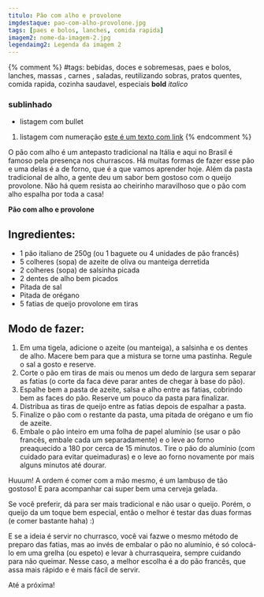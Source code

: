 ```yaml
---
titulo: Pão com alho e provolone
imgdestaque: pao-com-alho-provolone.jpg
tags: [paes e bolos, lanches, comida rapida]
imagem2: nome-da-imagem-2.jpg
legendaimg2: Legenda da imagem 2
---
```

{% comment %}
#tags: bebidas, doces e sobremesas, paes e bolos, lanches, massas , carnes , saladas, reutilizando sobras, pratos quentes, comida rapida, cozinha saudavel, especiais
**bold**
*italico*
### sublinhado
* listagem com bullet
1. listagem com numeração
[este é um texto com link](https://www.enderecodolink.com)
{% endcomment %}

O pão com alho é um antepasto tradicional na Itália e aqui no Brasil é famoso pela presença nos churrascos. Há muitas formas de fazer esse pão e uma delas é a de forno, que é a que vamos aprender hoje. Além da pasta tradicional de alho, a gente deu um sabor bem gostoso com o queijo provolone. Não há quem resista ao cheirinho maravilhoso que o pão com alho espalha por toda a casa!

**Pão com alho e provolone**

## Ingredientes:

* 1 pão italiano de 250g (ou 1 baguete ou 4 unidades de pão francês)
* 5 colheres (sopa) de azeite de oliva ou manteiga derretida
* 2 colheres (sopa) de salsinha picada 
* 2 dentes de alho bem picados 
* Pitada de sal 
* Pitada de orégano
* 5 fatias de queijo provolone em tiras

## Modo de fazer: 

1. Em uma tigela, adicione o azeite (ou manteiga), a salsinha e os dentes de alho. Macere bem para que a mistura se torne uma pastinha. Regule o sal a gosto e reserve. 
2. Corte o pão em tiras de mais ou menos um dedo de largura sem separar as fatias (o corte da faca deve parar antes de chegar à base do pão). 
3. Espalhe bem a pasta de azeite, salsa e alho entre as fatias, cobrindo bem as faces do pão. Reserve um pouco da pasta para finalizar.
4. Distribua as tiras de queijo entre as fatias depois de espalhar a pasta.
5. Finalize o pão com o restante da pasta, uma pitada de orégano e um fio de azeite. 
6. Embale o pão inteiro em uma folha de papel alumínio (se usar o pão francês, embale cada um separadamente) e o leve ao forno preaquecido a 180 por cerca de 15 minutos. Tire o pão do alumínio (com cuidado para evitar queimaduras) e o leve ao forno novamente por mais alguns minutos até dourar.

Huuum! A ordem é comer com a mão mesmo, é um lambuso de tão gostoso! E para acompanhar cai super bem uma cerveja gelada. 

Se você preferir, dá para ser mais tradicional e não usar o queijo. Porém, o queijo da um toque bem especial, então o melhor é testar das duas formas (e comer bastante haha) :)

E se a ideia é servir no churrasco, você vai fazwe o mesmo método de preparo das fatias, mas ao invés de embalar o pão no alumínio, é só colocá-lo em uma grelha (ou espeto) e levar à churrasqueira, sempre cuidando para não queimar. Nesse caso, a melhor escolha é a do pão francês, que assa mais rápido e é mais fácil de servir. 

Até a próxima!